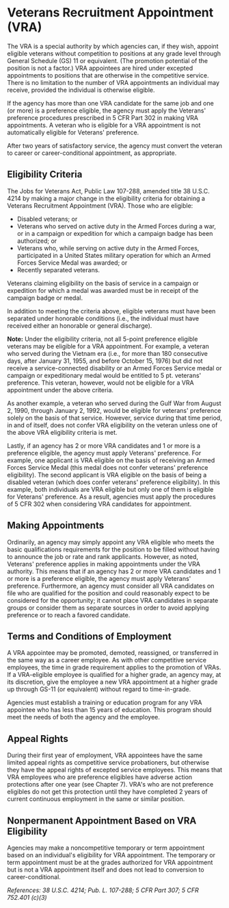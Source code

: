 # Veterans Recruitment Appointment (VRA)

The VRA is a special authority by which agencies can, if they wish, appoint eligible veterans without competition to positions at any grade level through General Schedule (GS) 11 or equivalent. (The promotion potential of the position is not a factor.) VRA appointees are hired under excepted appointments to positions that are otherwise in the competitive service. There is no limitation to the number of VRA appointments an individual may receive, provided the individual is otherwise eligible.

If the agency has more than one VRA candidate for the same job and one (or more) is a preference eligible, the agency must apply the Veterans' preference procedures prescribed in 5 CFR Part 302 in making VRA appointments. A veteran who is eligible for a VRA appointment is not automatically eligible for Veterans' preference.

After two years of satisfactory service, the agency must convert the veteran to career or career-conditional appointment, as appropriate.

## Eligibility Criteria

The Jobs for Veterans Act, Public Law 107-288, amended title 38 U.S.C. 4214 by making a major change in the eligibility criteria for obtaining a Veterans Recruitment Appointment (VRA). Those who are eligible:

*   Disabled veterans; or
*   Veterans who served on active duty in the Armed Forces during a war, or in a campaign or expedition for which a campaign badge has been authorized; or
*   Veterans who, while serving on active duty in the Armed Forces, participated in a United States military operation for which an Armed Forces Service Medal was awarded; or
*   Recently separated veterans.

Veterans claiming eligibility on the basis of service in a campaign or expedition for which a medal was awarded must be in receipt of the campaign badge or medal.

In addition to meeting the criteria above, eligible veterans must have been separated under honorable conditions (i.e., the individual must have received either an honorable or general discharge).

**Note:** Under the eligibility criteria, not all 5-point preference eligible veterans may be eligible for a VRA appointment. For example, a veteran who served during the Vietnam era (i.e., for more than 180 consecutive days, after January 31, 1955, and before October 15, 1976) but did not receive a service-connected disability or an Armed Forces Service medal or campaign or expeditionary medal would be entitled to 5 pt. veterans' preference. This veteran, however, would not be eligible for a VRA appointment under the above criteria.

As another example, a veteran who served during the Gulf War from August 2, 1990, through January 2, 1992, would be eligible for veterans' preference solely on the basis of that service. However, service during that time period, in and of itself, does not confer VRA eligibility on the veteran unless one of the above VRA eligibility criteria is met.

Lastly, if an agency has 2 or more VRA candidates and 1 or more is a preference eligible, the agency must apply Veterans' preference. For example, one applicant is VRA eligible on the basis of receiving an Armed Forces Service Medal (this medal does not confer veterans' preference eligibility). The second applicant is VRA eligible on the basis of being a disabled veteran (which does confer veterans' preference eligibility). In this example, both individuals are VRA eligible but only one of them is eligible for Veterans' preference. As a result, agencies must apply the procedures of 5 CFR 302 when considering VRA candidates for appointment.

## Making Appointments

Ordinarily, an agency may simply appoint any VRA eligible who meets the basic qualifications requirements for the position to be filled without having to announce the job or rate and rank applicants. However, as noted, Veterans' preference applies in making appointments under the VRA authority. This means that if an agency has 2 or more VRA candidates and 1 or more is a preference eligible, the agency must apply Veterans' preference. Furthermore, an agency must consider all VRA candidates on file who are qualified for the position and could reasonably expect to be considered for the opportunity; it cannot place VRA candidates in separate groups or consider them as separate sources in order to avoid applying preference or to reach a favored candidate.

## Terms and Conditions of Employment

A VRA appointee may be promoted, demoted, reassigned, or transferred in the same way as a career employee. As with other competitive service employees, the time in grade requirement applies to the promotion of VRAs. If a VRA-eligible employee is qualified for a higher grade, an agency may, at its discretion, give the employee a new VRA appointment at a higher grade up through GS-11 (or equivalent) without regard to time-in-grade.

Agencies must establish a training or education program for any VRA appointee who has less than 15 years of education. This program should meet the needs of both the agency and the employee.

## Appeal Rights

During their first year of employment, VRA appointees have the same limited appeal rights as competitive service probationers, but otherwise they have the appeal rights of excepted service employees. This means that VRA employees who are preference eligibles have adverse action protections after one year (see Chapter 7). VRA's who are not preference eligibles do not get this protection until they have completed 2 years of current continuous employment in the same or similar position.

## Nonpermanent Appointment Based on VRA Eligibility

Agencies may make a noncompetitive temporary or term appointment based on an individual's eligibility for VRA appointment. The temporary or term appointment must be at the grades authorized for VRA appointment but is not a VRA appointment itself and does not lead to conversion to career-conditional.

*References: 38 U.S.C. 4214; Pub. L. 107-288; 5 CFR Part 307; 5 CFR 752.401 (c)(3)*
